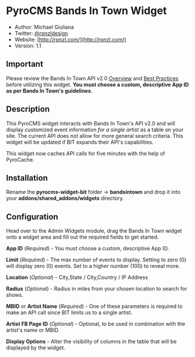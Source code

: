 # PyroCMS Bands In Town Widget

* Author: Michael Giuliana
* Twitter: [@rpnzldesign](http://www.twitter.com/rpnzl)
* Website: [http://rpnzl.com/](http://rpnzl.com/)
* Version: 1.1

## Important

Please review the Bands In Town API v2.0 [Overview](http://www.bandsintown.com/api/overview) and [Best Practices](http://www.bandsintown.com/api/best_practices) before utilizing this widget. **You must choose a custom, descriptive App ID as per Bands In Town's guidelines.**

## Description

This PyroCMS widget interacts with Bands In Town's API v2.0 and will display customized event information *for a single artist* as a table on your site. The current API does not allow for more general search criteria. This widget will be updated if BIT expands their API's capabilities.

This widget now caches API calls for five minutes with the help of PyroCache.

## Installation

Rename the **pyrocms-widget-bit** folder -> **bandsintown** and drop it into your **addons/shared_addons/widgets** directory.

## Configuration

Head over to the Admin Widgets module, drag the Bands In Town widget onto a widget area and fill out the required fields to get started.

**App ID** (*Required*) - You must choose a custom, descriptive App ID.

**Limit** (*Required*) - The max number of events to display. Setting to zero (0) will display zero (0) events. Set to a higher number (100) to reveal more.

**Location** (*Optional*) - City,State / City,Country / IP Address

**Radius** (*Optional*) - Radius in miles from your chosen location to search for shows.

**MBID** or **Artist Name** (*Required*) - One of these parameters is required to make an API call since BIT limits us to a single artist.

**Artist FB Page ID** (*Optional*) - Optional, to be used in combination with the artist's name or MBID.

**Display Options** - Alter the visibility of columns in the table that will be displayed by the widget.

